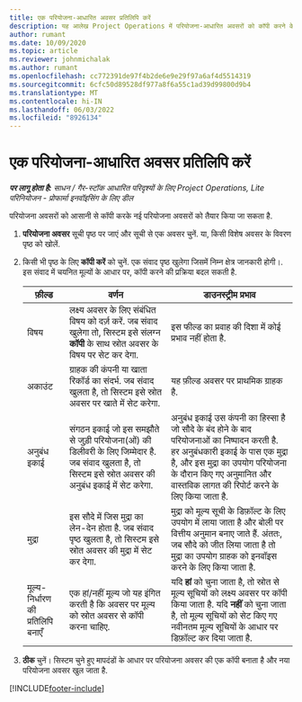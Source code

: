 ```yaml
---
title: एक परियोजना-आधारित अवसर प्रतिलिपि करें
description: यह आलेख Project Operations में परियोजना-आधारित अवसरों को कॉपी करने के बारे में जानकारी प्रदान करता है.
author: rumant
ms.date: 10/09/2020
ms.topic: article
ms.reviewer: johnmichalak
ms.author: rumant
ms.openlocfilehash: cc772391de97f4b2de6e9e29f97a6af4d5514319
ms.sourcegitcommit: 6cfc50d89528df977a8f6a55c1ad39d99800d9b4
ms.translationtype: MT
ms.contentlocale: hi-IN
ms.lasthandoff: 06/03/2022
ms.locfileid: "8926134"
---
```

# <a name="copy-project-based-opportunities"></a>एक परियोजना-आधारित अवसर प्रतिलिपि करें

_**पर लागू होता है:** साधन / गैर-स्टॉक आधारित परिदृश्यों के लिए Project Operations, Lite परिनियोजन - प्रोफार्मा इनवॉइसिंग के लिए डील_


परियोजना अवसरों को आसानी से कॉपी करके नई परियोजना अवसरों को तैयार किया जा सकता है. 

1. **परियोजना अवसर** सूची पृष्ठ पर जाएं और सूची से एक अवसर चुनें. या, किसी विशेष अवसर के विवरण पृष्ठ को खोलें. 
2. किसी भी पृष्ठ के लिए **कॉपी करें** को चुनें. एक संवाद पृष्ठ खुलेगा जिसमें निम्न क्षेत्र जानकारी होगी।. इस संवाद में चयनित मूल्यों के आधार पर, कॉपी करने की प्रक्रिया बदल सकती है.

    | **फ़ील्ड** | **वर्णन** | **डाउनस्ट्रीम प्रभाव** |
    | --- | --- | --- |
    | विषय | लक्ष्य अवसर के लिए संबंधित विषय को दर्ज़ करें. जब संवाद खुलेगा तो, सिस्टम इसे संलग्न **कॉपी** के साथ स्रोत अवसर के विषय पर सेट कर देगा. | इस फील्ड का प्रवाह की दिशा में कोई प्रभाव नहीं होता है. |
    | अकाउंट | ग्राहक की कंपनी या खाता रिकॉर्ड का संदर्भ. जब संवाद खुलता है, तो सिस्टम इसे स्रोत अवसर पर खाते में सेट करेगा. | यह फ़ील्ड अवसर पर प्राथमिक ग्राहक है. |
    | अनुबंध इकाई | संगठन इकाई जो इस समझौते से जुड़ी परियोजना(ओं) की डिलीवरी के लिए जिम्मेदार है. जब संवाद खुलता है, तो सिस्टम इसे स्रोत अवसर की अनुबंध इकाई में सेट करेगा. | अनुबंध इकाई उस कंपनी का हिस्सा है जो सौदे के बंद होने के बाद परियोजनाओं का निष्पादन करती है. हर अनुबंधकारी इकाई के पास एक मुद्रा है, और इस मुद्रा का उपयोग परियोजना के दौरान किए गए अनुमानित और वास्तविक लागत की रिपोर्ट करने के लिए किया जाता है. |
    | मुद्रा | इस सौदे में जिस मुद्रा का लेन-देन होता है. जब संवाद पृष्ठ खुलता है, तो सिस्टम इसे स्रोत अवसर की मुद्रा में सेट कर देगा. | मुद्रा को मूल्य सूची के डिफ़ॉल्ट के लिए उपयोग में लाया जाता है और बोली पर वित्तीय अनुमान बनाए जाते हैं. अंततः, जब सौदे को जीत लिया जाता है तो मुद्रा का उपयोग ग्राहक को इनवॉइस करने के लिए किया जाता है. |
    | मूल्य-निर्धारण की प्रतिलिपि बनाएँ | एक हां/नहीं मूल्य जो यह इंगित करती है कि अवसर पर मूल्य को स्रोत अवसर से कॉपी करना चाहिए. | यदि **हां** को चुना जाता है, तो स्रोत से मूल्य सूचियों को लक्ष्य अवसर पर कॉपी किया जाता है. यदि **नहीं** को चुना जाता है, तो मूल्य सूचियों को सेट किए गए नवीनतम मूल्य सूचियों के आधार पर डिफ़ॉल्ट कर दिया जाता है. |

3. **ठीक** चुनें। सिस्टम चुने हुए मापदंडों के आधार पर परियोजना अवसर की एक कॉपी बनाता है और नया परियोजना अवसर खुल जाता है.


[!INCLUDE[footer-include](../includes/footer-banner.md)]